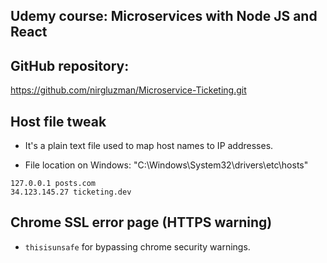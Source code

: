 ## Udemy course: Microservices with Node JS and React

## GitHub repository:

https://github.com/nirgluzman/Microservice-Ticketing.git

## Host file tweak

- It's a plain text file used to map host names to IP addresses.

- File location on Windows: "C:\Windows\System32\drivers\etc\hosts"

```code
127.0.0.1 posts.com
34.123.145.27 ticketing.dev
```

## Chrome SSL error page (HTTPS warning)

- `thisisunsafe` for bypassing chrome security warnings.
